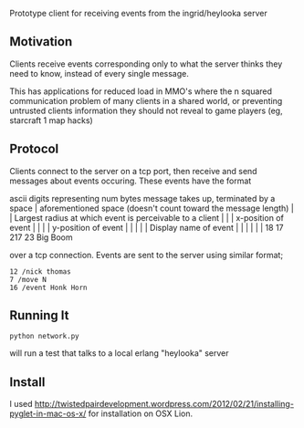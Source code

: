 Prototype client for receiving events from 
the ingrid/heylooka server


Motivation
----------

Clients receive events corresponding only to what the server
thinks they need to know, instead of every single message.

This has applications for reduced load in MMO's where the n
squared communication problem of many clients in a shared world,
or preventing untrusted clients information they should not
reveal to game players (eg, starcraft 1 map hacks)

Protocol
--------

Clients connect to the server on a tcp port, then receive and send
messages about events occuring. These events have the format

   ascii digits representing num bytes message takes up, terminated by a space
   | aforementioned space (doesn't count toward the message length)
   | | Largest radius at which event is perceivable to a client
   | | |  x-position of event
   | | |  |  y-position of event
   | | |  |  |  Display name of event
   | | |  |  |  | 
   18 17 217 23 Big Boom

over a tcp connection. Events are sent to the server using similar format;

    12 /nick thomas
    7 /move N
    16 /event Honk Horn

Running It
----------

    python network.py

will run a test that talks to a local erlang "heylooka" server


Install
-------

I used
http://twistedpairdevelopment.wordpress.com/2012/02/21/installing-pyglet-in-mac-os-x/
for installation on OSX Lion.
